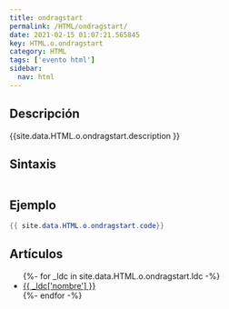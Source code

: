 ```yaml
---
title: ondragstart
permalink: /HTML/ondragstart/
date: 2021-02-15 01:07:21.565845
key: HTML.o.ondragstart
category: HTML
tags: ['evento html']
sidebar: 
  nav: html
---
```


## Descripción
{{site.data.HTML.o.ondragstart.description }}

## Sintaxis
~~~html
~~~

## Ejemplo
~~~java
{{ site.data.HTML.o.ondragstart.code}}
~~~

## Artículos
<ul>
{%- for _ldc in site.data.HTML.o.ondragstart.ldc -%}
   <li>
       <a href="{{_ldc['url'] }}">{{ _ldc['nombre'] }}</a>
   </li>
{%- endfor -%}
</ul>
